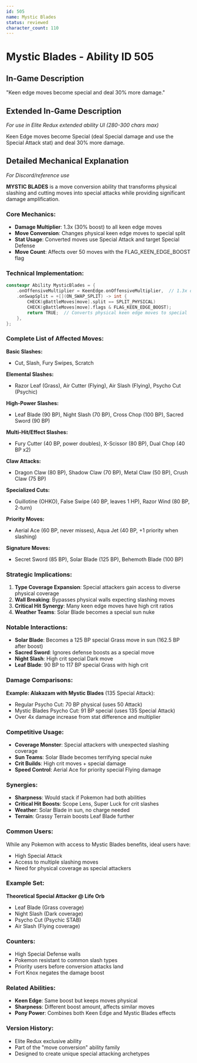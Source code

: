 ```yaml
---
id: 505
name: Mystic Blades
status: reviewed
character_count: 110
---
```


# Mystic Blades - Ability ID 505

## In-Game Description
"Keen edge moves become special and deal 30% more damage."

## Extended In-Game Description
*For use in Elite Redux extended ability UI (280-300 chars max)*

Keen Edge moves become Special (deal Special damage and use the Special Attack stat) and deal 30% more damage. 

## Detailed Mechanical Explanation
*For Discord/reference use*

**MYSTIC BLADES** is a move conversion ability that transforms physical slashing and cutting moves into special attacks while providing significant damage amplification.

### Core Mechanics:
- **Damage Multiplier**: 1.3x (30% boost) to all keen edge moves
- **Move Conversion**: Changes physical keen edge moves to special split
- **Stat Usage**: Converted moves use Special Attack and target Special Defense
- **Move Count**: Affects over 50 moves with the FLAG_KEEN_EDGE_BOOST flag

### Technical Implementation:
```c
constexpr Ability MysticBlades = {
    .onOffensiveMultiplier = KeenEdge.onOffensiveMultiplier,  // 1.3x damage boost
    .onSwapSplit = +[](ON_SWAP_SPLIT) -> int {
        CHECK(gBattleMoves[move].split == SPLIT_PHYSICAL)
        CHECK(gBattleMoves[move].flags & FLAG_KEEN_EDGE_BOOST);
        return TRUE;  // Converts physical keen edge moves to special
    },
};
```

### Complete List of Affected Moves:
**Basic Slashes:**
- Cut, Slash, Fury Swipes, Scratch

**Elemental Slashes:**
- Razor Leaf (Grass), Air Cutter (Flying), Air Slash (Flying), Psycho Cut (Psychic)

**High-Power Slashes:**
- Leaf Blade (90 BP), Night Slash (70 BP), Cross Chop (100 BP), Sacred Sword (90 BP)

**Multi-Hit/Effect Slashes:**
- Fury Cutter (40 BP, power doubles), X-Scissor (80 BP), Dual Chop (40 BP x2)

**Claw Attacks:**
- Dragon Claw (80 BP), Shadow Claw (70 BP), Metal Claw (50 BP), Crush Claw (75 BP)

**Specialized Cuts:**
- Guillotine (OHKO), False Swipe (40 BP, leaves 1 HP), Razor Wind (80 BP, 2-turn)

**Priority Moves:**
- Aerial Ace (60 BP, never misses), Aqua Jet (40 BP, +1 priority when slashing)

**Signature Moves:**
- Secret Sword (85 BP), Solar Blade (125 BP), Behemoth Blade (100 BP)

### Strategic Implications:
1. **Type Coverage Expansion**: Special attackers gain access to diverse physical coverage
2. **Wall Breaking**: Bypasses physical walls expecting slashing moves
3. **Critical Hit Synergy**: Many keen edge moves have high crit ratios
4. **Weather Teams**: Solar Blade becomes a special sun nuke

### Notable Interactions:
- **Solar Blade**: Becomes a 125 BP special Grass move in sun (162.5 BP after boost)
- **Sacred Sword**: Ignores defense boosts as a special move
- **Night Slash**: High crit special Dark move
- **Leaf Blade**: 90 BP to 117 BP special Grass with high crit

### Damage Comparisons:
**Example: Alakazam with Mystic Blades** (135 Special Attack):
- Regular Psycho Cut: 70 BP physical (uses 50 Attack)
- Mystic Blades Psycho Cut: 91 BP special (uses 135 Special Attack)
- Over 4x damage increase from stat difference and multiplier

### Competitive Usage:
- **Coverage Monster**: Special attackers with unexpected slashing coverage
- **Sun Teams**: Solar Blade becomes terrifying special nuke
- **Crit Builds**: High crit moves + special damage
- **Speed Control**: Aerial Ace for priority special Flying damage

### Synergies:
- **Sharpness**: Would stack if Pokemon had both abilities
- **Critical Hit Boosts**: Scope Lens, Super Luck for crit slashes
- **Weather**: Solar Blade in sun, no charge needed
- **Terrain**: Grassy Terrain boosts Leaf Blade further

### Common Users:
While any Pokemon with access to Mystic Blades benefits, ideal users have:
- High Special Attack
- Access to multiple slashing moves
- Need for physical coverage as special attackers

### Example Set:
**Theoretical Special Attacker @ Life Orb**
- Leaf Blade (Grass coverage)
- Night Slash (Dark coverage)
- Psycho Cut (Psychic STAB)
- Air Slash (Flying coverage)

### Counters:
- High Special Defense walls
- Pokemon resistant to common slash types
- Priority users before conversion attacks land
- Fort Knox negates the damage boost

### Related Abilities:
- **Keen Edge**: Same boost but keeps moves physical
- **Sharpness**: Different boost amount, affects similar moves
- **Pony Power**: Combines both Keen Edge and Mystic Blades effects

### Version History:
- Elite Redux exclusive ability
- Part of the "move conversion" ability family
- Designed to create unique special attacking archetypes